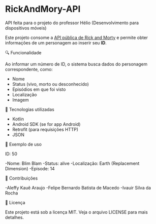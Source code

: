 # RickAndMory-API
API feita para o projeto do professor Hélio (Desenvolvimento para dispositivos móveis)

Este projeto consome a [API pública de Rick and Morty](https://rickandmortyapi.com/) e permite obter informações de um personagem ao inserir seu **ID**.

🔍 Funcionalidade

Ao informar um número de ID, o sistema busca dados do personagem correspondente, como:

- Nome
- Status (vivo, morto ou desconhecido)
- Episódios em que foi visto
- Localização
- Imagem

🚀 Tecnologias utilizadas

- Kotlin 
- Android SDK (se for app Android)
- Retrofit (para requisições HTTP)
- JSON

🧪 Exemplo de uso

ID: 50

-Nome: Blim Blam
-Status: alive
-Localização: Earth (Replacement Dimension)
-Episode: 14

🤝 Contribuições

-Aleffy Kauê Araujo
-Felipe Bernardo Batista de Macedo
-Ivauir Silva da Rocha

📄 Licença

Este projeto está sob a licença MIT. Veja o arquivo LICENSE para mais detalhes.
